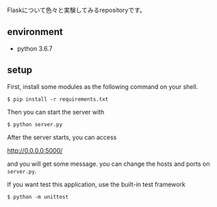 Flaskについて色々と実験してみるrepositoryです。

## environment 
- python 3.6.7

## setup

First, install some modules as the following command on your shell.

```
$ pip install -r requirements.txt
```

Then you can start the server with

```
$ python server.py
```

After the server starts, you can access

http://0.0.0.0:5000/

and you will get some message.
you can change the hosts and ports on `server.py`.

If you want test this application, use the built-in test framework

```
$ python -m unittest
```
